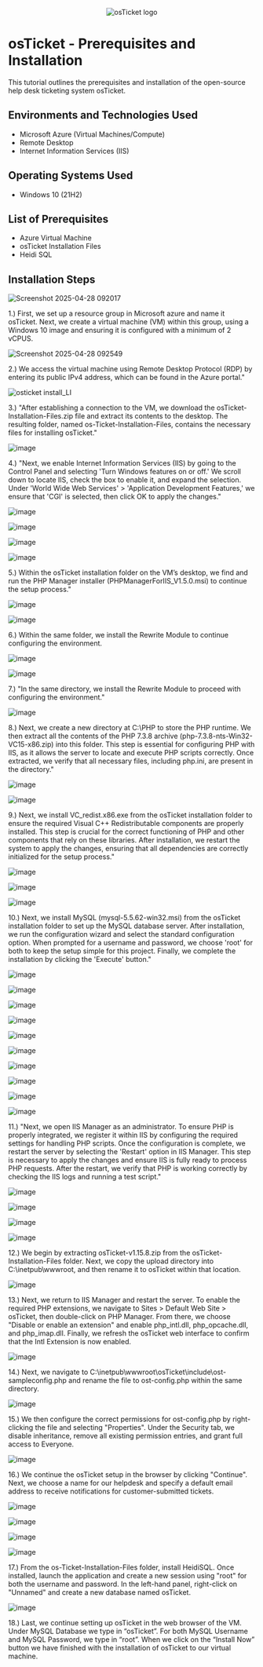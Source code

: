 <p align="center">
<img src="https://i.imgur.com/Clzj7Xs.png" alt="osTicket logo"/>
</p>

<h1>osTicket - Prerequisites and Installation</h1>
This tutorial outlines the prerequisites and installation of the open-source help desk ticketing system osTicket.<br />



<h2>Environments and Technologies Used</h2>

- Microsoft Azure (Virtual Machines/Compute)
- Remote Desktop
- Internet Information Services (IIS)

<h2>Operating Systems Used </h2>

- Windows 10</b> (21H2)

<h2>List of Prerequisites</h2>

- Azure Virtual Machine
- osTicket Installation Files
- Heidi SQL

  
<h2>Installation Steps</h2>

![Screenshot 2025-04-28 092017](https://github.com/user-attachments/assets/deaa8482-1fe4-4eba-9e92-d9bc7af85a0e)

1.) First, we set up a resource group in Microsoft azure and name it osTicket. Next, we create a virtual machine (VM) within this group, using a Windows 10 image and ensuring it is configured with a minimum of 2 vCPUS.


![Screenshot 2025-04-28 092549](https://github.com/user-attachments/assets/8dfd6278-6e02-42d3-aa2c-e9fe054f7de7)

2.) We access the virtual machine using Remote Desktop Protocol (RDP) by entering its public IPv4 address, which can be found in the Azure portal."


![osticket install_LI](https://github.com/user-attachments/assets/4a23beff-a906-4ea8-8680-1eb6b4eab2d9)

3.) "After establishing a connection to the VM, we download the osTicket-Installation-Files.zip file and extract its contents to the desktop. The resulting folder, named os-Ticket-Installation-Files, contains the necessary files for installing osTicket."


![image](https://github.com/user-attachments/assets/e8c380f4-c0c2-4503-996c-1a796efd579e)

4.) "Next, we enable Internet Information Services (IIS) by going to the Control Panel and selecting 'Turn Windows features on or off.' We scroll down to locate IIS, check the box to enable it, and expand the selection. Under 'World Wide Web Services' > 'Application Development Features,' we ensure that 'CGI' is selected, then click OK to apply the changes."


![image](https://github.com/user-attachments/assets/aa044c4f-8a9e-412b-8be1-9952aa9206a3)




![image](https://github.com/user-attachments/assets/5cc14b6f-eefc-413e-876b-e129714d5d78)




![image](https://github.com/user-attachments/assets/7e16ac1a-8c82-4561-9bda-d8a80ebc1e3f)


![image](https://github.com/user-attachments/assets/51d0a6e2-44b3-4cc7-8885-dea720bbd317)

5.) Within the osTicket installation folder on the VM’s desktop, we find and run the PHP Manager installer (PHPManagerForIIS_V1.5.0.msi) to continue the setup process."



![image](https://github.com/user-attachments/assets/e51935a0-4a18-483f-95de-6f2152e7ae08)




![image](https://github.com/user-attachments/assets/2a4b0988-34bb-4a9e-9ec9-9eaa6c1a130b)

6.) Within the same folder, we install the Rewrite Module to continue configuring the environment.

![image](https://github.com/user-attachments/assets/1a2ff974-bb16-4dda-a098-f18435250279)




![image](https://github.com/user-attachments/assets/36d86ccb-d7bd-47f4-88b6-78f90ba833b2)

7.) "In the same directory, we install the Rewrite Module to proceed with configuring the environment."


![image](https://github.com/user-attachments/assets/0282a6ea-cb48-4714-8fd5-d86f8233d325)

8.) Next, we create a new directory at C:\PHP to store the PHP runtime. We then extract all the contents of the PHP 7.3.8 archive (php-7.3.8-nts-Win32-VC15-x86.zip) into this folder. This step is essential for configuring PHP with IIS, as it allows the server to locate and execute PHP scripts correctly. Once extracted, we verify that all necessary files, including php.ini, are present in the directory."


![image](https://github.com/user-attachments/assets/d3254e10-aaba-48aa-8daf-b0aea2334827)




![image](https://github.com/user-attachments/assets/40196994-a3da-463a-b3a9-8dbbc64f1307)

9.) Next, we install VC_redist.x86.exe from the osTicket installation folder to ensure the required Visual C++ Redistributable components are properly installed. This step is crucial for the correct functioning of PHP and other components that rely on these libraries. After installation, we restart the system to apply the changes, ensuring that all dependencies are correctly initialized for the setup process."


![image](https://github.com/user-attachments/assets/a21de9cc-a964-48c4-b924-3a8b0f486578)




![image](https://github.com/user-attachments/assets/b2551cb4-5ece-4f9a-99d0-2b9e61994803)




![image](https://github.com/user-attachments/assets/9bb77b7d-aa4b-4b29-aeab-ce3127e39468)

10.) Next, we install MySQL (mysql-5.5.62-win32.msi) from the osTicket installation folder to set up the MySQL database server. After installation, we run the configuration wizard and select the standard configuration option. When prompted for a username and password, we choose 'root' for both to keep the setup simple for this project. Finally, we complete the installation by clicking the 'Execute' button."


![image](https://github.com/user-attachments/assets/99ab420b-cc71-4c9d-8092-d9517dde9fa5)




![image](https://github.com/user-attachments/assets/af876cdd-7e53-408b-a913-6ff0a1d8ed56)




![image](https://github.com/user-attachments/assets/224bb61a-dda5-47c6-aad2-e5ba987aab87)




![image](https://github.com/user-attachments/assets/d97bf624-5efa-42ce-bcf9-ad7ea40d61a3)




![image](https://github.com/user-attachments/assets/1fbb5407-4161-4b21-ac4a-7287896ddaa5)




![image](https://github.com/user-attachments/assets/1e87b06a-f0c7-46fe-a084-42ee217130d9)




![image](https://github.com/user-attachments/assets/c5bc10ee-a9a0-48ad-8bf9-99b24cbd4092)




![image](https://github.com/user-attachments/assets/4d260dab-349d-45c6-a1a9-4e5c0752ff84)




![image](https://github.com/user-attachments/assets/f3826ffa-0bdc-41b3-a0bd-fd327147f390)




![image](https://github.com/user-attachments/assets/080edcf2-61be-4155-89d2-6d2f814f53fb)

11.) "Next, we open IIS Manager as an administrator. To ensure PHP is properly integrated, we register it within IIS by configuring the required settings for handling PHP scripts. Once the configuration is complete, we restart the server by selecting the 'Restart' option in IIS Manager. This step is necessary to apply the changes and ensure IIS is fully ready to process PHP requests. After the restart, we verify that PHP is working correctly by checking the IIS logs and running a test script."



![image](https://github.com/user-attachments/assets/a7518d9f-6c67-4ac7-8f0b-d92190353daf)




![image](https://github.com/user-attachments/assets/187ff762-3ebb-40f3-967f-91680f34e3d3)




![image](https://github.com/user-attachments/assets/f2047e44-8fb1-492b-9223-1885609e18af)



![image](https://github.com/user-attachments/assets/5a1be101-8911-4e53-9e8d-0c2bd8d36c20)

12.) We begin by extracting osTicket-v1.15.8.zip from the osTicket-Installation-Files folder. Next, we copy the upload directory into C:\inetpub\wwwroot, and then rename it to osTicket within that location.



![image](https://github.com/user-attachments/assets/c6c827b5-b8aa-439b-a0de-c3930d7c6dc7)

13.) Next, we return to IIS Manager and restart the server. To enable the required PHP extensions, we navigate to Sites > Default Web Site > osTicket, then double-click on PHP Manager. From there, we choose "Disable or enable an extension" and enable php_intl.dll, php_opcache.dll, and php_imap.dll. Finally, we refresh the osTicket web interface to confirm that the Intl Extension is now enabled.



![image](https://github.com/user-attachments/assets/366c01ec-20f4-451c-82b7-d6d4ec5a6dde)

14.) Next, we navigate to C:\inetpub\wwwroot\osTicket\include\ost-sampleconfig.php and rename the file to ost-config.php within the same directory.



![image](https://github.com/user-attachments/assets/e1cbe3d9-4372-41bb-b4c9-d209687ebc90)

15.) We then configure the correct permissions for ost-config.php by right-clicking the file and selecting "Properties". Under the Security tab, we disable inheritance, remove all existing permission entries, and grant full access to Everyone.



![image](https://github.com/user-attachments/assets/58f9efd7-662e-41f2-9b42-1b8f6ac71ada)

16.) We continue the osTicket setup in the browser by clicking "Continue". Next, we choose a name for our helpdesk and specify a default email address to receive notifications for customer-submitted tickets.


![image](https://github.com/user-attachments/assets/1d6c9e71-a807-4859-8721-6d88dbe1e6fa)


![image](https://github.com/user-attachments/assets/eebd253c-c230-4207-b1a7-892d7dc26e59)


![image](https://github.com/user-attachments/assets/cbe7cfe4-ec64-4d64-b36e-8deb42c8b00c)


![image](https://github.com/user-attachments/assets/b37c6bb7-bc5c-407e-9be5-c8b61fef1af1)

17.) From the os-Ticket-Installation-Files folder, install HeidiSQL. Once installed, launch the application and create a new session using "root" for both the username and password. In the left-hand panel, right-click on "Unnamed" and create a new database named osTicket.




![image](https://github.com/user-attachments/assets/a039727e-787f-4079-9cc1-e55c886aa081)

18.) Last, we continue setting up osTicket in the web browser of the VM. Under MySQL Database we type in “osTicket”. For both MySQL Username and MySQL Password, we type in “root”. When we click on the “Install Now” button we have finished with the installation of osTicket to our virtual machine.



